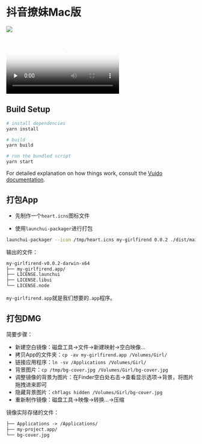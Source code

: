 # 抖音撩妹Mac版

![](https://media-1256569450.cos.ap-chengdu.myqcloud.com/blog/15297410838729.jpg)

<video id="video" controls="" preload="none" poster="https://media-1256569450.cos.ap-chengdu.myqcloud.com/blog/15297415494852.jpg">
    <source id="mp4" src="https://media-1256569450.cos.ap-chengdu.myqcloud.com/blog/QQ20180623-153616-HD.mp4"type="video/mp4">
    <p>Your user agent does not support the HTML5 Video element.</p>
</video>

## Build Setup

``` bash
# install dependencies
yarn install

# build
yarn build

# run the bundled script
yarn start
```

For detailed explanation on how things work, consult the [Vuido documentation](https://vuido.mimec.org/).

## 打包App

- 先制作一个`heart.icns`图标文件

- 使用`launchui-packager`进行打包

```sh
launchui-packager --icon /tmp/heart.icns my-girlfirend 0.0.2 ./dist/main.js
```

输出的文件：

```txt
my-girlfirend-v0.0.2-darwin-x64
├── my-girlfirend.app/
├── LICENSE.launchui
├── LICENSE.libui
└── LICENSE.node
```

`my-girlfirend.app`就是我们想要的`.app`程序。

## 打包DMG

简要步骤：
- 新建空白镜像：磁盘工具→文件→新建映射→空白映像...
- 拷贝App的文件夹：`cp -av my-girlfirend.app /Volumes/Girl/`
- 链接应用程序：`ln -sv /Applications /Volumes/Girl/`
- 背景图片：`cp /tmp/bg-cover.jpg /Volumes/Girl/bg-cover.jpg`
- 调整镜像的背景为图片：在Finder空白处右击→查看显示选项→背景，将图片拖拽进来即可
- 隐藏背景图片：`chflags hidden /Volumes/Girl/bg-cover.jpg`
- 重新制作镜像：磁盘工具→映像→转换...→压缩

镜像实际存储的文件：

```txt
├── Applications -> /Applications/
├── my-project.app/
└── bg-cover.jpg
```